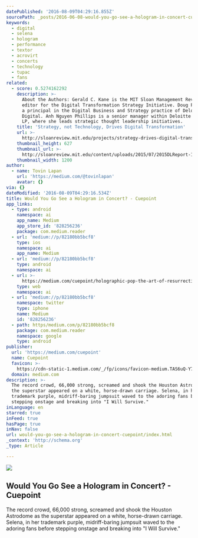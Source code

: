 ```yaml
---
datePublished: '2016-08-09T04:29:16.855Z'
sourcePath: _posts/2016-06-08-would-you-go-see-a-hologram-in-concert-cuepoint.md
keywords:
  - digital
  - selena
  - hologram
  - performance
  - textor
  - acrovirt
  - concerts
  - technology
  - tupac
  - fans
related:
  - score: 0.5274162292
    description: >-
      About the Authors: Gerald C. Kane is the MIT Sloan Management Review guest
      editor for the Digital Transformation Strategy Initiative. Doug Palmer is
      a principal in the Digital Business and Strategy practice of Deloitte
      Digital. Anh Nguyen Phillips is a senior manager within Deloitte Services
      LP, where she leads strategic thought leadership initiatives.
    title: 'Strategy, not Technology, Drives Digital Transformation'
    url: >-
      http://sloanreview.mit.edu/projects/strategy-drives-digital-transformation/
    thumbnail_height: 627
    thumbnail_url: >-
      http://sloanreview.mit.edu/content/uploads/2015/07/2015DLReport-1200-1200x627.jpg
    thumbnail_width: 1200
author:
  - name: Tovin Lapan
    url: 'https://medium.com/@tovinlapan'
    avatar: {}
via: {}
dateModified: '2016-08-09T04:29:16.534Z'
title: Would You Go See a Hologram in Concert? - Cuepoint
app_links:
  - type: android
    namespace: ai
    app_name: Medium
    app_store_id: '828256236'
    package: com.medium.reader
  - url: 'medium://p/82180bb5bcf8'
    type: ios
    namespace: ai
    app_name: Medium
  - url: 'medium://p/82180bb5bcf8'
    type: android
    namespace: ai
  - url: >-
      https://medium.com/cuepoint/holographic-pop-the-art-of-resurrecting-the-dead-82180bb5bcf8
    type: web
    namespace: ai
  - url: 'medium://p/82180bb5bcf8'
    namespace: twitter
    type: iphone
    name: Medium
    id: '828256236'
  - path: https/medium.com/p/82180bb5bcf8
    package: com.medium.reader
    namespace: google
    type: android
publisher:
  url: 'https://medium.com/cuepoint'
  name: Cuepoint
  favicon: >-
    https://cdn-static-1.medium.com/_/fp/icons/favicon-medium.TAS6uQ-Y7kcKgi0xjcYHXw.ico
  domain: medium.com
description: >-
  The record crowd, 66,000 strong, screamed and shook the Houston Astrodome as
  the superstar appeared on a white, horse-drawn carriage. Selena, in her
  trademark purple, midriff-baring jumpsuit waved to the adoring fans before
  stepping onstage and breaking into "I Will Survive."
inLanguage: en
starred: true
inFeed: true
hasPage: true
inNav: false
url: would-you-go-see-a-hologram-in-concert-cuepoint/index.html
_context: 'http://schema.org'
_type: Article

---
```

<article style=""><img src="https://s3-us-west-2.amazonaws.com/the-grid-img/p/097774cd3865b16df784478b04cbce4913c077f2.png" /><h1>Would You Go See a Hologram in Concert? - Cuepoint</h1><p>The record crowd, 66,000 strong, screamed and shook the Houston Astrodome as the superstar appeared on a white, horse-drawn carriage. Selena, in her trademark purple, midriff-baring jumpsuit waved to the adoring fans before stepping onstage and breaking into "I Will Survive."</p></article>